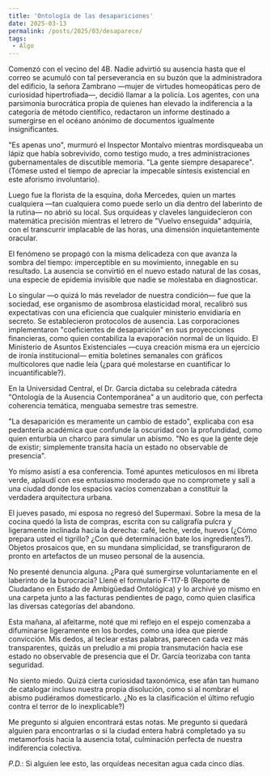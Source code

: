 ```yaml
---
title: 'Ontología de las desapariciones'
date: 2025-03-13
permalink: /posts/2025/03/desaparece/
tags:
 - Algo
---
```


Comenzó con el vecino del 4B. Nadie advirtió su ausencia hasta que el correo se acumuló con tal perseverancia en su buzón que la administradora del edificio, la señora Zambrano —mujer de virtudes homeopáticas pero de curiosidad hipertrofiada—, decidió llamar a la policía. Los agentes, con una parsimonia burocrática propia de quienes han elevado la indiferencia a la categoría de método científico, redactaron un informe destinado a sumergirse en el océano anónimo de documentos igualmente insignificantes.

"Es apenas uno", murmuró el Inspector Montalvo mientras mordisqueaba un lápiz que había sobrevivido, como testigo mudo, a tres administraciones gubernamentales de discutible memoria. "La gente siempre desaparece". (Tómese usted el tiempo de apreciar la impecable síntesis existencial en este aforismo involuntario).

Luego fue la florista de la esquina, doña Mercedes, quien un martes cualquiera —tan cualquiera como puede serlo un día dentro del laberinto de la rutina— no abrió su local. Sus orquídeas y claveles languidecieron con matemática precisión mientras el letrero de "Vuelvo enseguida" adquiría, con el transcurrir implacable de las horas, una dimensión inquietantemente oracular.

El fenómeno se propagó con la misma delicadeza con que avanza la sombra del tiempo: imperceptible en su movimiento, innegable en su resultado. La ausencia se convirtió en el nuevo estado natural de las cosas, una especie de epidemia invisible que nadie se molestaba en diagnosticar.

Lo singular —o quizá lo más revelador de nuestra condición— fue que la sociedad, ese organismo de asombrosa elasticidad moral, recalibró sus expectativas con una eficiencia que cualquier ministerio envidiaría en secreto. Se establecieron protocolos de ausencia. Las corporaciones implementaron "coeficientes de desaparición" en sus proyecciones financieras, como quien contabiliza la evaporación normal de un líquido. El Ministerio de Asuntos Existenciales —cuya creación misma era un ejercicio de ironía institucional— emitía boletines semanales con gráficos multicolores que nadie leía (¿para qué molestarse en cuantificar lo incuantificable?).

En la Universidad Central, el Dr. García dictaba su celebrada cátedra "Ontología de la Ausencia Contemporánea" a un auditorio que, con perfecta coherencia temática, menguaba semestre tras semestre.

"La desaparición es meramente un cambio de estado", explicaba con esa pedantería académica que confunde la oscuridad con la profundidad, como quien enturbia un charco para simular un abismo. "No es que la gente deje de existir; simplemente transita hacia un estado no observable de presencia".

Yo mismo asistí a esa conferencia. Tomé apuntes meticulosos en mi libreta verde, aplaudí con ese entusiasmo moderado que no compromete y salí a una ciudad donde los espacios vacíos comenzaban a constituir la verdadera arquitectura urbana.

El jueves pasado, mi esposa no regresó del Supermaxi. Sobre la mesa de la cocina quedó la lista de compras, escrita con su caligrafía pulcra y ligeramente inclinada hacia la derecha: café, leche, verde, huevos (¿Cómo prepara usted el tigrillo? ¿Con qué determinación bate los ingredientes?). Objetos prosaicos que, en su mundana simplicidad, se transfiguraron de pronto en artefactos de un museo personal de la ausencia.

No presenté denuncia alguna. ¿Para qué sumergirse voluntariamente en el laberinto de la burocracia? Llené el formulario F-117-B (Reporte de Ciudadano en Estado de Ambigüedad Ontológica) y lo archivé yo mismo en una carpeta junto a las facturas pendientes de pago, como quien clasifica las diversas categorías del abandono.

Esta mañana, al afeitarme, noté que mi reflejo en el espejo comenzaba a difuminarse ligeramente en los bordes, como una idea que pierde convicción. Mis dedos, al teclear estas palabras, parecen cada vez más transparentes, quizás un preludio a mi propia transmutación hacia ese estado no observable de presencia que el Dr. García teorizaba con tanta seguridad.

No siento miedo. Quizá cierta curiosidad taxonómica, ese afán tan humano de catalogar incluso nuestra propia disolución, como si al nombrar el abismo pudiéramos domesticarlo. ¿No es la clasificación el último refugio contra el terror de lo inexplicable?)

Me pregunto si alguien encontrará estas notas. Me pregunto si quedará alguien para encontrarlas o si la ciudad entera habrá completado ya su metamorfosis hacia la ausencia total, culminación perfecta de nuestra indiferencia colectiva.

*P.D.*: Si alguien lee esto, las orquídeas necesitan agua cada cinco días.